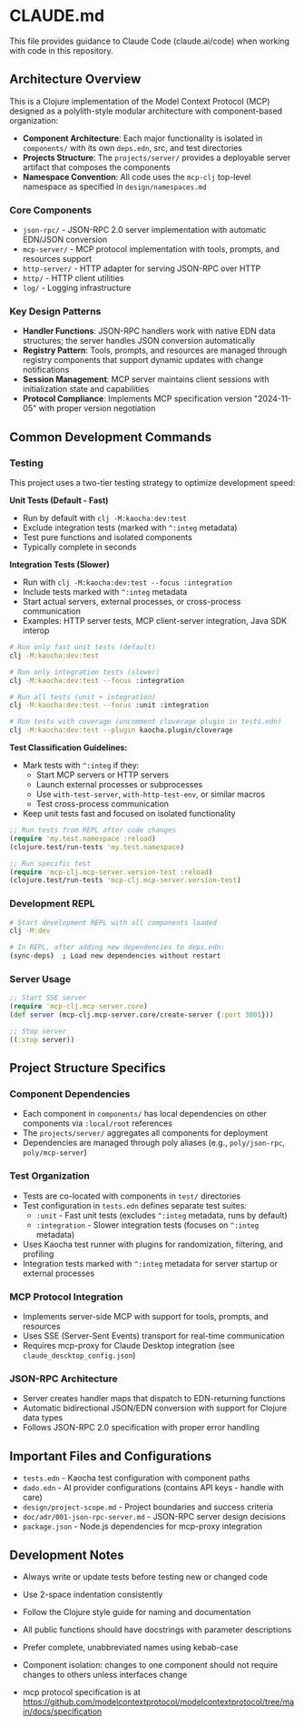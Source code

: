 # CLAUDE.md

This file provides guidance to Claude Code (claude.ai/code) when working with code in this repository.

## Architecture Overview

This is a Clojure implementation of the Model Context Protocol (MCP) designed as a polylith-style modular architecture with component-based organization:

- **Component Architecture**: Each major functionality is isolated in `components/` with its own `deps.edn`, src, and test directories
- **Projects Structure**: The `projects/server/` provides a deployable server artifact that composes the components
- **Namespace Convention**: All code uses the `mcp-clj` top-level namespace as specified in `design/namespaces.md`

### Core Components

- `json-rpc/` - JSON-RPC 2.0 server implementation with automatic EDN/JSON conversion
- `mcp-server/` - MCP protocol implementation with tools, prompts, and resources support
- `http-server/` - HTTP adapter for serving JSON-RPC over HTTP
- `http/` - HTTP client utilities
- `log/` - Logging infrastructure

### Key Design Patterns

- **Handler Functions**: JSON-RPC handlers work with native EDN data structures; the server handles JSON conversion automatically
- **Registry Pattern**: Tools, prompts, and resources are managed through registry components that support dynamic updates with change notifications
- **Session Management**: MCP server maintains client sessions with initialization state and capabilities
- **Protocol Compliance**: Implements MCP specification version "2024-11-05" with proper version negotiation

## Common Development Commands

### Testing

This project uses a two-tier testing strategy to optimize development speed:

**Unit Tests (Default - Fast)**
- Run by default with `clj -M:kaocha:dev:test`
- Exclude integration tests (marked with `^:integ` metadata)
- Test pure functions and isolated components
- Typically complete in seconds

**Integration Tests (Slower)**
- Run with `clj -M:kaocha:dev:test --focus :integration`
- Include tests marked with `^:integ` metadata
- Start actual servers, external processes, or cross-process communication
- Examples: HTTP server tests, MCP client-server integration, Java SDK interop

```bash
# Run only fast unit tests (default)
clj -M:kaocha:dev:test

# Run only integration tests (slower)
clj -M:kaocha:dev:test --focus :integration

# Run all tests (unit + integration)
clj -M:kaocha:dev:test --focus :unit :integration

# Run tests with coverage (uncomment cloverage plugin in tests.edn)
clj -M:kaocha:dev:test --plugin kaocha.plugin/cloverage
```

**Test Classification Guidelines:**
- Mark tests with `^:integ` if they:
  - Start MCP servers or HTTP servers
  - Launch external processes or subprocesses
  - Use `with-test-server`, `with-http-test-env`, or similar macros
  - Test cross-process communication
- Keep unit tests fast and focused on isolated functionality

```clojure
;; Run tests from REPL after code changes
(require 'my.test.namespace :reload)
(clojure.test/run-tests 'my.test.namespace)

;; Run specific test
(require 'mcp-clj.mcp-server.version-test :reload)
(clojure.test/run-tests 'mcp-clj.mcp-server.version-test)
```

### Development REPL
```bash
# Start development REPL with all components loaded
clj -M:dev

# In REPL, after adding new dependencies to deps.edn:
(sync-deps)  ; Load new dependencies without restart
```

### Server Usage
```clojure
;; Start SSE server
(require 'mcp-clj.mcp-server.core)
(def server (mcp-clj.mcp-server.core/create-server {:port 3001}))

;; Stop server
((:stop server))
```

## Project Structure Specifics

### Component Dependencies
- Each component in `components/` has local dependencies on other components via `:local/root` references
- The `projects/server/` aggregates all components for deployment
- Dependencies are managed through poly aliases (e.g., `poly/json-rpc`, `poly/mcp-server`)

### Test Organization
- Tests are co-located with components in `test/` directories
- Test configuration in `tests.edn` defines separate test suites:
  - `:unit` - Fast unit tests (excludes `^:integ` metadata, runs by default)
  - `:integration` - Slower integration tests (focuses on `^:integ` metadata)
- Uses Kaocha test runner with plugins for randomization, filtering, and profiling
- Integration tests marked with `^:integ` metadata for server startup or external processes

### MCP Protocol Integration
- Implements server-side MCP with support for tools, prompts, and resources
- Uses SSE (Server-Sent Events) transport for real-time communication
- Requires mcp-proxy for Claude Desktop integration (see `claude_descktop_config.json`)

### JSON-RPC Architecture
- Server creates handler maps that dispatch to EDN-returning functions
- Automatic bidirectional JSON/EDN conversion with support for Clojure data types
- Follows JSON-RPC 2.0 specification with proper error handling

## Important Files and Configurations

- `tests.edn` - Kaocha test configuration with component paths
- `dado.edn` - AI provider configurations (contains API keys - handle with care)
- `design/project-scope.md` - Project boundaries and success criteria
- `doc/adr/001-json-rpc-server.md` - JSON-RPC server design decisions
- `package.json` - Node.js dependencies for mcp-proxy integration

## Development Notes

- Always write or update tests before testing new or changed code
- Use 2-space indentation consistently
- Follow the Clojure style guide for naming and documentation
- All public functions should have docstrings with parameter descriptions
- Prefer complete, unabbreviated names using kebab-case
- Component isolation: changes to one component should not require changes to others unless interfaces change

- mcp protocol specification is at https://github.com/modelcontextprotocol/modelcontextprotocol/tree/main/docs/specification
